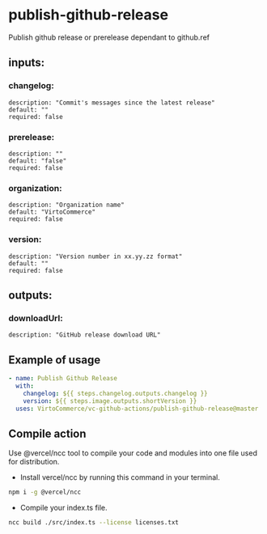 # publish-github-release

Publish github release or prerelease dependant to github.ref

## inputs:

### changelog:

    description: "Commit's messages since the latest release"
    default: ""
    required: false

### prerelease:

    description: ""
    default: "false"
    required: false

### organization:

    description: "Organization name"
    default: "VirtoCommerce"
    required: false

###  version:

    description: "Version number in xx.yy.zz format"
    default: ""
    required: false

## outputs:

### downloadUrl:

    description: "GitHub release download URL"

## Example of usage

```yml
- name: Publish Github Release
  with:
    changelog: ${{ steps.changelog.outputs.changelog }}
    version: ${{ steps.image.outputs.shortVersion }}
  uses: VirtoCommerce/vc-github-actions/publish-github-release@master
```

## Compile action

Use @vercel/ncc tool to compile your code and modules into one file used for distribution.

- Install vercel/ncc by running this command in your terminal.

```bash
npm i -g @vercel/ncc
```

- Compile your index.ts file.

```bash
ncc build ./src/index.ts --license licenses.txt
```
